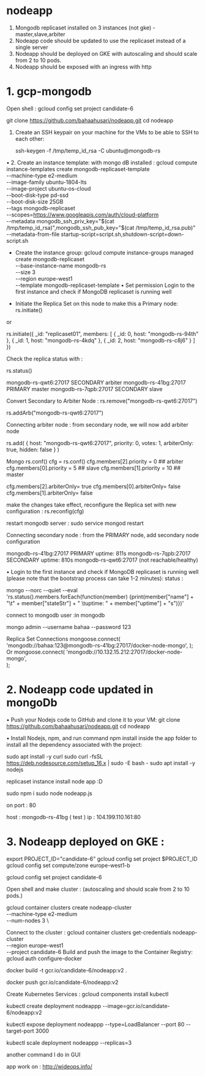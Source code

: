 # nodeapp

1. Mongodb replicaset installed on 3 instances (not gke) - master,slave,arbiter
2. Nodeapp code should be updated to use the replicaset instead of a single server
3. Nodeapp should be deployed on GKE with autoscaling and should scale from 2 to 10 pods.
4. Nodeapp should be exposed with an ingress with http


# 1. gcp-mongodb
Open shell :
gcloud config set project candidate-6

git clone https://github.com/bahaahusari/nodeapp.git
cd nodeapp
1.	Create an SSH keypair on your machine for the VMs to be able to SSH to each other:

	ssh-keygen -f /tmp/temp_id_rsa -C ubuntu@mongodb-rs

•	2. Create an instance template: with mongo dB installed :
gcloud compute instance-templates create mongodb-replicaset-template \
    --machine-type e2-medium\
    --image-family ubuntu-1804-lts \
    --image-project ubuntu-os-cloud \
    --boot-disk-type pd-ssd \
    --boot-disk-size 25GB \
    --tags mongodb-replicaset \
	   --scopes=https://www.googleapis.com/auth/cloud-platform \
    --metadata mongodb_ssh_priv_key="$(cat /tmp/temp_id_rsa)",mongodb_ssh_pub_key="$(cat /tmp/temp_id_rsa.pub)" \
    --metadata-from-file startup-script=script.sh,shutdown-script=down-script.sh

* Create the instance group:
gcloud compute instance-groups managed create mongodb-replicaset \
    --base-instance-name mongodb-rs\
    --size 3 \
    --region europe-west1 \
    --template mongodb-replicaset-template
•	Set permission Login to the first instance and check if MongoDB replicaset is running well
- Initiate the Replica Set on this node to make this a Primary node:
rs.initiate()

or

rs.initiate({
_id: "replicaset01",
members: [
{ _id: 0, host: "mongodb-rs-94th" },
{ _id: 1, host: "mongodb-rs-4kdq" },
{ _id: 2, host: "mongodb-rs-c8j6" }
]
})

Check the replica status with :

rs.status()

mongodb-rs-qwt6:27017   SECONDARY       arbiter
mongodb-rs-41bg:27017   PRIMARY         master
mongodb-rs-7qpb:27017   SECONDARY  slave




Convert Secondary to Arbiter Node : 
rs.remove("mongodb-rs-qwt6:27017")

rs.addArb("mongodb-rs-qwt6:27017")

Connecting arbiter node : from secondary node, we will now add arbiter node

rs.add( { host: "mongodb-rs-qwt6:27017", priority: 0, votes: 1, arbiterOnly: true, hidden: false } )



Mongo 
rs.conf()
cfg = rs.conf()
cfg.members[2].priority = 0  ## arbiter
cfg.members[0].priority = 5   ## slave
cfg.members[1].priority = 10   ## master

cfg.members[2].arbiterOnly= true
cfg.members[0].arbiterOnly= false
cfg.members[1].arbiterOnly= false

make the changes take effect, reconfigure the Replica set with new configuration :
rs.reconfig(cfg)

restart mongodb server :
sudo service mongod restart

Connecting secondary node : from the PRIMARY node, add secondary node configuration

mongodb-rs-41bg:27017   PRIMARY         uptime: 811s
mongodb-rs-7qpb:27017   SECONDARY       uptime: 810s
mongodb-rs-qwt6:27017   (not reachable/healthy)   

•	Login to the first instance and check if MongoDB replicaset is running well (please note that the bootstrap process can take 1-2 minutes):
status :

mongo --norc --quiet --eval 'rs.status().members.forEach(function(member) {print(member["name"] + "\t" + member["stateStr"] + "  \tuptime: " + member["uptime"] + "s")})'



connect to mongodb user :in mongodb 

mongo admin --username bahaa --password 123

Replica Set Connections
mongoose.connect(
'mongodb://bahaa:123@mongodb-rs-41bg:27017/docker-node-mongo',
);
Or 
mongoose.connect(
 'mongodb://10.132.15.212:27017/docker-node-mongo',   
);


# 2. Nodeapp code updated in mongoDb

•	Push your Nodejs code to GitHub and clone it to your VM:
git clone https://github.com/bahaahusari/nodeapp.git
cd nodeapp

•	Install Nodejs, npm, and run command npm install inside the app folder to install all the dependency associated with the project:

sudo apt install -y curl
sudo curl -fsSL https://deb.nodesource.com/setup_16.x | sudo -E bash -
sudo apt install -y nodejs

replicaset instance install node app :D

sudo npm i 
sudo node nodeapp.js

on port : 80

host : mongodb-rs-41bg   (      test  )
ip : 104.199.110.161:80  


#  3. Nodeapp deployed on GKE :
export PROJECT_ID="candidate-6"
gcloud config set project $PROJECT_ID
gcloud config set compute/zone europe-west1-b

gcloud config set project candidate-6

Open shell and make cluster :  (autoscaling and should scale from 2 to 10 pods.)

gcloud container clusters create nodeapp-cluster \
	--machine-type e2-medium \
	--num-nodes 3 \

Connect to the cluster :
gcloud container clusters get-credentials nodeapp-cluster \
--region europe-west1 \
--project candidate-6
Build and push the image to the Container Registry:
gcloud auth configure-docker

docker build -t gcr.io/candidate-6/nodeapp:v2 .

docker push gcr.io/candidate-6/nodeapp:v2

Create Kubernetes Services :
gcloud components install kubectl

kubectl create deployment nodeappp --image=gcr.io/candidate-6/nodeapp:v2

kubectl expose deployment nodeappp --type=LoadBalancer --port 80 --target-port 3000

kubectl scale deployment nodeappp --replicas=3


another command I do in GUI

app work on :        http://wideops.info/
 
